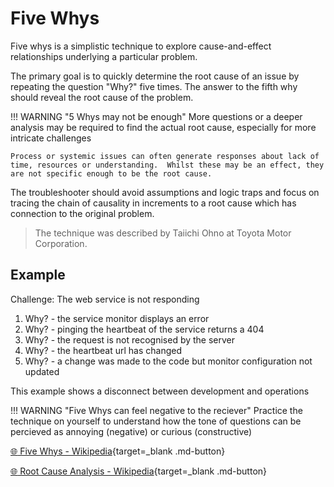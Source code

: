 # Five Whys

Five whys is a simplistic technique to explore cause-and-effect relationships underlying a particular problem.

The primary goal is to quickly determine the root cause of an issue by repeating the question "Why?" five times. The answer to the fifth why should reveal the root cause of the problem.

!!! WARNING "5 Whys may not be enough"
    More questions or a deeper analysis may be required to find the actual root cause, especially for more intricate challenges 

    Process or systemic issues can often generate responses about lack of time, resources or understanding.  Whilst these may be an effect, they are not specific enough to be the root cause.

The troubleshooter should avoid assumptions and logic traps and focus on tracing the chain of causality in increments to a root cause which has connection to the original problem. 

> The technique was described by Taiichi Ohno at Toyota Motor Corporation. 

## Example

Challenge: The web service is not responding

1. Why? - the service monitor displays an error
2. Why? - pinging the heartbeat of the service returns a 404
3. Why? - the request is not recognised by the server
4. Why? - the heartbeat url has changed
5. Why? - a change was made to the code but monitor configuration not updated

This example shows a disconnect between development and operations


!!! WARNING "Five Whys can feel negative to the reciever"
    Practice the technique on yourself to understand how the tone of questions can be percieved as annoying (negative) or curious (constructive)


[:globe_with_meridians: Five Whys - Wikipedia](https://en.wikipedia.org/wiki/Five_whys
){target=_blank .md-button}

[:globe_with_meridians: Root Cause Analysis - Wikipedia](https://en.wikipedia.org/wiki/Root_cause_analysis){target=_blank .md-button}
